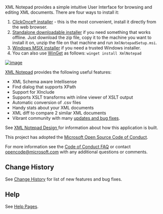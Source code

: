 XML Notepad provides a simple intuitive User Interface for browsing and editing XML documents. There are four ways to install it:
1. [ClickOnce® installer](https://lovettsoftwarestorage.blob.core.windows.net/downloads/XmlNotepad/XmlNotepad.application) - this is the most convenient, install it directly from the web browser.
2. [Standalone downloadable installer](https://lovettsoftwarestorage.blob.core.windows.net/downloads/XmlNotepad/XmlNotepadSetup.zip) if you need something that works offline.
Just download the zip file, copy it to the machine you want to install it on, unzip the file on that machine and run `XmlNotepadSetup.msi`.
3. [Windows MSIX installer](https://lovettsoftwarestorage.blob.core.windows.net/downloads/XmlNotepad.Net/index.html) if you need a trusted Windows installer.
4. You can also use [WinGet](https://winget.run/pkg/Microsoft/XMLNotepad) as follows: `winget install XmlNotepad`

[![image](images/help.png)](https://youtu.be/dtuSI4ZDZxg)

[XML Notepad](http://microsoft.github.io/XmlNotepad) provides the following useful features:
- XML Schema aware Intellisense
- Find dialog that supports XPath
- Support for XInclude
- Supports XSLT transforms with inline viewer of XSLT output
- Automatic conversion of .csv files
- Handy stats about your XML documents
- XML diff to compare 2 similar XML documents
- Vibrant community with many [updates and bug fixes](http://microsoft.github.io/XmlNotepad/help/updates/).

See [XML Notepad Design ](http://microsoft.github.io/XmlNotepad/help/design/) for information about how this application is built.

This project has adopted the [Microsoft Open Source Code of Conduct](https://opensource.microsoft.com/codeofconduct/).

For more information see the [Code of Conduct FAQ](https://opensource.microsoft.com/codeofconduct/faq/) or contact [opencode@microsoft.com](mailto:opencode@microsoft.com) with any additional questions or comments.

## Change History

See [Change History](http://microsoft.github.io/XmlNotepad/help/updates/) for list of new features and bug fixes.

## Help

See [Help Pages](http://microsoft.github.io/XmlNotepad).
